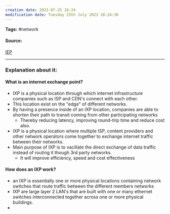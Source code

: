 ```yaml
---
creation date: 2023-07-25 18:24
modification date: Tuesday 25th July 2023 18:24:36
---
```


**Tags:** #network 

#### Source:
[IEP](https://www.cloudflare.com/learning/cdn/glossary/internet-exchange-point-ixp/)

--------------------------------------

### Explanation about it:

#### What is an internet exchange point?

* IXP is a physical location through which internet infrastructure companies such as ISP and CDN's connect with each other.
* This location exist on the "edge" of different networks.
* By having a presence inside of an IXP location, companies are able to shorten their path to transit coming from other participating networks
	* Thereby reducing latency, improving round-trip time and reduce cost also.
* IXP is a physical location where multiple ISP, content providers and other network operators come together to exchange internet traffic between their networks.
* Main purpose of IXP is to vacillate the direct exchange of data traffic instead of routing it though 3rd party networks.
	* It will improve efficiency, speed and cost effectiveness

#### How does an IXP work?

* an IXP is essentially one or more physical locations containing network switches that route traffic between the different members networks
* IXP are large layer 2 LAN's that are built with one or many ethernet switches interconnected together across one or more physical buildings.
* 